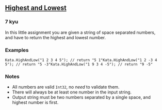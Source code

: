 <h2><a href=https://www.codewars.com/kata/554b4ac871d6813a03000035/train/csharp target="_blank">Highest and Lowest</a></h2><h3>7 kyu</h3><p>In this little assignment you are given a string of space separated numbers, and have to return the highest and lowest number.</p><h3 id="examples">Examples</h3><pre style="display: none;"><code class="language-text">Input: "1 2 3 4 5"   =&gt;  Output: "5 1"Input: "1 2 -3 4 5"  =&gt;  Output: "5 -3"Input: "1 9 3 4 -5"  =&gt;  Output: "9 -5"</code></pre><pre style="display: none;"><code class="language-php"><span class="cm-variable">highAndLow</span>(<span class="cm-string">"</span><span class="cm-string">1 2 3 4 5"</span>); <span class="cm-comment">// return "5 1"</span><span class="cm-variable">highAndLow</span>(<span class="cm-string">"</span><span class="cm-string">1 2 -3 4 5"</span>); <span class="cm-comment">// return "5 -3"</span><span class="cm-variable">highAndLow</span>(<span class="cm-string">"</span><span class="cm-string">1 9 3 4 -5"</span>); <span class="cm-comment">// return "9 -5"</span></code></pre><pre><code class="language-csharp"><span class="cm-variable">Kata</span>.<span class="cm-variable">HighAndLow</span>(<span class="cm-string">"1 2 3 4 5"</span>); <span class="cm-comment">// return "5 1"</span><span class="cm-variable">Kata</span>.<span class="cm-variable">HighAndLow</span>(<span class="cm-string">"1 2 -3 4 5"</span>); <span class="cm-comment">// return "5 -3"</span><span class="cm-variable">Kata</span>.<span class="cm-variable">HighAndLow</span>(<span class="cm-string">"1 9 3 4 -5"</span>); <span class="cm-comment">// return "9 -5"</span></code></pre><pre style="display: none;"><code class="language-fsharp"><span class="cm-variable">highAndLow</span> <span class="cm-string">"1 2 3 4 5"</span> <span class="cm-comment">// return "5 1"</span><span class="cm-variable">highAndLow</span> <span class="cm-string">"1 2 -3 4 5"</span> <span class="cm-comment">// return "5 -3"</span><span class="cm-variable">highAndLow</span> <span class="cm-string">"1 9 3 4 -5"</span> <span class="cm-comment">// return "9 -5"</span></code></pre><pre style="display: none;"><code class="language-javascript"><span class="cm-variable">highAndLow</span>(<span class="cm-string">"1 2 3 4 5"</span>); <span class="cm-comment">// return "5 1"</span><span class="cm-variable">highAndLow</span>(<span class="cm-string">"1 2 -3 4 5"</span>); <span class="cm-comment">// return "5 -3"</span><span class="cm-variable">highAndLow</span>(<span class="cm-string">"1 9 3 4 -5"</span>); <span class="cm-comment">// return "9 -5"</span></code></pre><pre style="display: none;"><code class="language-d"><span class="cm-variable">highAndLow</span>(<span class="cm-string">"1 2 3 4 5"</span>); <span class="cm-comment">// return "5 1"</span><span class="cm-variable">highAndLow</span>(<span class="cm-string">"1 2 -3 4 5"</span>); <span class="cm-comment">// return "5 -3"</span><span class="cm-variable">highAndLow</span>(<span class="cm-string">"1 9 3 4 -5"</span>); <span class="cm-comment">// return "9 -5"</span></code></pre><pre style="display: none;"><code class="language-c"><span class="cm-variable">high_and_low</span>(<span class="cm-string">"1 2 3 4 5"</span>) <span class="cm-comment">// return "5 1"</span><span class="cm-variable">high_and_low</span>(<span class="cm-string">"1 2 -3 4 5"</span>) <span class="cm-comment">// return "5 -3"</span><span class="cm-variable">high_and_low</span>(<span class="cm-string">"1 9 3 4 -5"</span>) <span class="cm-comment">// return "9 -5"</span></code></pre><pre style="display: none;"><code class="language-cpp"><span class="cm-variable">highAndLow</span>(<span class="cm-string">"1 2 3 4 5"</span>); <span class="cm-comment">// return "5 1"</span><span class="cm-variable">highAndLow</span>(<span class="cm-string">"1 2 -3 4 5"</span>); <span class="cm-comment">// return "5 -3"</span><span class="cm-variable">highAndLow</span>(<span class="cm-string">"1 9 3 4 -5"</span>); <span class="cm-comment">// return "9 -5"</span></code></pre><pre style="display: none;"><code class="language-typescript"><span class="cm-variable">highAndLow</span>(<span class="cm-string">"1 2 3 4 5"</span>); <span class="cm-comment">// return "5 1"</span><span class="cm-variable">highAndLow</span>(<span class="cm-string">"1 2 -3 4 5"</span>); <span class="cm-comment">// return "5 -3"</span><span class="cm-variable">highAndLow</span>(<span class="cm-string">"1 9 3 4 -5"</span>); <span class="cm-comment">// return "9 -5"</span></code></pre><pre style="display: none;"><code class="language-coffeescript"><span class="cm-variable">highAndLow</span><span class="cm-punctuation">(</span><span class="cm-string">"1 2 3 4 5"</span><span class="cm-punctuation">)</span> <span class="cm-comment"># return "5 1"</span><span class="cm-variable">highAndLow</span><span class="cm-punctuation">(</span><span class="cm-string">"1 2 -3 4 5"</span><span class="cm-punctuation">)</span> <span class="cm-comment"># return "5 -3"</span><span class="cm-variable">highAndLow</span><span class="cm-punctuation">(</span><span class="cm-string">"1 9 3 4 -5"</span><span class="cm-punctuation">)</span> <span class="cm-comment"># return "9 -5"</span></code></pre><pre style="display: none;"><code class="language-python"><span class="cm-variable">high_and_low</span>(<span class="cm-string">"1 2 3 4 5"</span>) <span class="cm-comment"># return "5 1"</span><span class="cm-variable">high_and_low</span>(<span class="cm-string">"1 2 -3 4 5"</span>) <span class="cm-comment"># return "5 -3"</span><span class="cm-variable">high_and_low</span>(<span class="cm-string">"1 9 3 4 -5"</span>) <span class="cm-comment"># return "9 -5"</span></code></pre><pre style="display: none;"><code class="language-ruby"><span class="cm-variable">high_and_low</span>(<span class="cm-string">"1 2 3 4 5"</span>) <span class="cm-comment"># return "5 1"</span><span class="cm-variable">high_and_low</span>(<span class="cm-string">"1 2 -3 4 5"</span>) <span class="cm-comment"># return "5 -3"</span><span class="cm-variable">high_and_low</span>(<span class="cm-string">"1 9 3 4 -5"</span>) <span class="cm-comment"># return "9 -5"</span></code></pre><pre style="display: none;"><code class="language-crystal"><span class="cm-variable">high_and_low</span>(<span class="cm-string">"1 2 3 4 5"</span>) <span class="cm-comment"># return "5 1"</span><span class="cm-variable">high_and_low</span>(<span class="cm-string">"1 2 -3 4 5"</span>) <span class="cm-comment"># return "5 -3"</span><span class="cm-variable">high_and_low</span>(<span class="cm-string">"1 9 3 4 -5"</span>) <span class="cm-comment"># return "9 -5"</span></code></pre><pre style="display: none;"><code class="language-c"><span class="cm-variable">high_and_low</span>(<span class="cm-string">"1 2 3 4 5"</span>, <span class="cm-variable">result</span>) <span class="cm-comment">// result "5 1"</span><span class="cm-variable">high_and_low</span>(<span class="cm-string">"1 2 -3 4 5"</span>, <span class="cm-variable">result</span>) <span class="cm-comment">// result "5 -3"</span><span class="cm-variable">high_and_low</span>(<span class="cm-string">"1 9 3 4 -5"</span>, <span class="cm-variable">result</span>) <span class="cm-comment">// result "9 -5"</span></code></pre><pre style="display: none;"><code class="language-java"><span class="cm-variable">highAndLow</span>(<span class="cm-string">"1 2 3 4 5"</span>) <span class="cm-comment">// return "5 1"</span><span class="cm-variable">highAndLow</span>(<span class="cm-string">"1 2 -3 4 5"</span>) <span class="cm-comment">// return "5 -3"</span><span class="cm-variable">highAndLow</span>(<span class="cm-string">"1 9 3 4 -5"</span>) <span class="cm-comment">// return "9 -5"</span></code></pre><pre style="display: none;"><code class="language-haskell"><span class="cm-variable">highAndLow</span> <span class="cm-string">"1 2 3 4 5"</span>) <span class="cm-comment">-- return "5 1"</span><span class="cm-variable">highAndLow</span> <span class="cm-string">"1 2 -3 4 5"</span>) <span class="cm-comment">-- return "5 -3"</span><span class="cm-variable">highAndLow</span> <span class="cm-string">"1 9 3 4 -5"</span>) <span class="cm-comment">-- return "9 -5"</span></code></pre><pre style="display: none;"><code class="language-go"><span class="cm-variable">HighAndLow</span>(<span class="cm-string">"1 2 3 4 5"</span>) <span class="cm-comment">// return "5 1"</span><span class="cm-variable">HighAndLow</span>(<span class="cm-string">"1 2 -3 4 5"</span>) <span class="cm-comment">// return "5 -3"</span><span class="cm-variable">HighAndLow</span>(<span class="cm-string">"1 9 3 4 -5"</span>) <span class="cm-comment">// return "9 -5"</span></code></pre><pre style="display: none;"><code class="language-kotlin"><span class="cm-variable">highAndLow</span>(<span class="cm-string">"1 2 3 4 5"</span>) <span class="cm-comment">// return "5 1"</span><span class="cm-variable">highAndLow</span>(<span class="cm-string">"1 2 -3 4 5"</span>) <span class="cm-comment">// return "5 -3"</span><span class="cm-variable">highAndLow</span>(<span class="cm-string">"1 9 3 4 -5"</span>) <span class="cm-comment">// return "9 -5"</span></code></pre><pre style="display: none;"><code class="language-elixir"><span class="cm-tag">Kata</span><span class="cm-operator">.</span><span class="cm-property">high_and_low</span>(<span class="cm-string">"1 2 3 4 5"</span>) <span class="cm-comment"># return "5 1"</span><span class="cm-tag">Kata</span><span class="cm-operator">.</span><span class="cm-property">high_and_low</span>(<span class="cm-string">"1 2 -3 4 5"</span>) <span class="cm-comment"># return "5 -3"</span><span class="cm-tag">Kata</span><span class="cm-operator">.</span><span class="cm-property">high_and_low</span>(<span class="cm-string">"1 9 3 4 -5"</span>) <span class="cm-comment"># return "9 -5"</span></code></pre><pre style="display: none;"><code class="language-clojure"><span class="cm-bracket">(</span><span class="cm-builtin">high-and-low</span> <span class="cm-string">"1 2 3 4 5"</span><span class="cm-bracket">)</span> <span class="cm-comment">; return "5 1"</span><span class="cm-bracket">(</span><span class="cm-builtin">high-and-low</span> <span class="cm-string">"1 2 -3 4 5"</span><span class="cm-bracket">)</span> <span class="cm-comment">; return "5 -3"</span><span class="cm-bracket">(</span><span class="cm-builtin">high-and-low</span> <span class="cm-string">"1 9 3 4 -5"</span><span class="cm-bracket">)</span> <span class="cm-comment">; return "9 -5"</span></code></pre><pre style="display: none;"><code class="language-julia"><span class="cm-variable">highandlow</span>(<span class="cm-string">"1 2 3 4 5</span><span class="cm-string">"</span>) <span class="cm-comment"># return "5 1"</span><span class="cm-variable">highandlow</span>(<span class="cm-string">"1 2 -3 4 5</span><span class="cm-string">"</span>) <span class="cm-comment"># return "5 -3"</span><span class="cm-variable">highandlow</span>(<span class="cm-string">"1 9 3 4 -5</span><span class="cm-string">"</span>) <span class="cm-comment"># return "9 -5"</span></code></pre><pre style="display: none;"><code class="language-rust"><span class="cm-variable">high_and_low</span>(<span class="cm-string">"</span><span class="cm-string">1 2 3 4 5</span><span class="cm-string">"</span>) <span class="cm-comment">// return "5 1"</span><span class="cm-variable">high_and_low</span>(<span class="cm-string">"</span><span class="cm-string">1 2 -3 4 5</span><span class="cm-string">"</span>) <span class="cm-comment">// return "5 -3"</span><span class="cm-variable">high_and_low</span>(<span class="cm-string">"</span><span class="cm-string">1 9 3 4 -5</span><span class="cm-string">"</span>) <span class="cm-comment">// return "9 -5"</span></code></pre><pre style="display: none;"><code class="language-cobol">            HighAndLow(<span class="cm-string">"</span><span class="cm-string">1 2 3 4 5"</span>)            <span class="cm-builtin">*</span> RESULT <span class="cm-builtin">=</span> <span class="cm-string">"</span><span class="cm-string">5 1"</span>            HighAndLow(<span class="cm-string">"</span><span class="cm-string">1 2 -3 4 5"</span>)            <span class="cm-builtin">*</span> RESULT <span class="cm-builtin">=</span> <span class="cm-string">"</span><span class="cm-string">5 -3"</span>            HighAndLow(<span class="cm-string">"</span><span class="cm-string">1 9 3 4 -5"</span>)            <span class="cm-builtin">*</span> RESULT <span class="cm-builtin">=</span> <span class="cm-string">"</span><span class="cm-string">9 -5"</span></code></pre><pre style="display: none;"><code class="language-scala"><span class="cm-variable">Sol</span>.<span class="cm-variable">high_and_low</span>(<span class="cm-string">"1 2 3 4 5"</span>) <span class="cm-comment">// return "5 1"</span><span class="cm-variable">Sol</span>.<span class="cm-variable">high_and_low</span>(<span class="cm-string">"1 2 -3 4 5"</span>) <span class="cm-comment">// return "5 -3"</span><span class="cm-variable">Sol</span>.<span class="cm-variable">high_and_low</span>(<span class="cm-string">"1 9 3 4 -5"</span>) <span class="cm-comment">// return "9 -5"</span></code></pre><pre style="display: none;"><code class="language-lua"><span class="cm-variable">high_and_low</span> <span class="cm-string">"1 2 3 4 5"</span> <span class="cm-comment">--&gt; return "5 1"</span><span class="cm-variable">high_and_low</span> <span class="cm-string">"1 2 -3 4 5"</span> <span class="cm-comment">--&gt; return "5 -3"</span><span class="cm-variable">high_and_low</span> <span class="cm-string">"1 9 3 4 -5"</span> <span class="cm-comment">--&gt; return "9 -5"</span></code></pre><pre style="display: none;"><code class="language-groovy"><span class="cm-variable">Kata</span>.<span class="cm-property">highAndLow</span>(<span class="cm-string">"1 2 3 4 5"</span>) <span class="cm-comment">// return "5 1"</span><span class="cm-variable">Kata</span>.<span class="cm-property">highAndLow</span>(<span class="cm-string">"1 2 -3 4 5"</span>) <span class="cm-comment">// return "5 -3"</span><span class="cm-variable">Kata</span>.<span class="cm-property">highAndLow</span>(<span class="cm-string">"1 9 3 4 -5"</span>) <span class="cm-comment">// return "9 -5"</span></code></pre><pre style="display: none;"><code class="language-dart"><span class="cm-variable">highAndLow</span>(<span class="cm-string">"1 2 3 4 5"</span>) <span class="cm-comment">// return "5 1"</span><span class="cm-variable">highAndLow</span>(<span class="cm-string">"1 2 -3 4 5"</span>) <span class="cm-comment">// return "5 -3"</span><span class="cm-variable">highAndLow</span>(<span class="cm-string">"1 9 3 4 -5"</span>) <span class="cm-comment">// return "9 -5"</span></code></pre><h3 id="notes">Notes</h3><ul><li>All numbers are valid <code>Int32</code>, no <em>need</em> to validate them.</li><li>There will always be at least one number in the input string.</li><li>Output string must be two numbers separated by a single space, and highest number is first.</li></ul>
